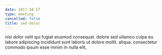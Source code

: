 ```yaml
---
date: 2017-10-17
type: meeting
cancelled: false
title: sed dolor
---
```

nisi dolor velit qui fugiat eiusmod consequat. dolore sed ullamco culpa eu labore adipiscing incididunt sunt laboris ut dolore mollit. aliqua. consectetur commodo ipsum esse minim in nulla elit,